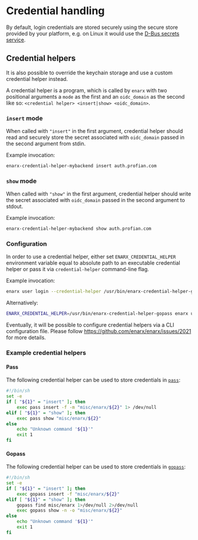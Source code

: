 # Credential handling

By default, login credentials are stored securely using the secure store provided by your platform, e.g. on Linux it would use the [D-Bus secrets service](https://specifications.freedesktop.org/secret-service/latest/).

## Credential helpers

It is also possible to override the keychain storage and use a custom credential helper instead.

A credential helper is a program, which is called by `enarx` with two positional arguments a `mode` as the first and an `oidc_domain` as the second like so: `<credential helper> <insert|show> <oidc_domain>`.

### `insert` mode

When called with `"insert"` in the first argument, credential helper should read and securely store the secret associated with `oidc_domain` passed in the second argument from stdin.

Example invocation:

```sh
enarx-credential-helper-mybackend insert auth.profian.com
```

### `show` mode

When called with `"show"` in the first argument, credential helper should write the secret associated with `oidc_domain` passed in the second argument to stdout.

Example invocation:

```sh
enarx-credential-helper-mybackend show auth.profian.com
```

### Configuration

In order to use a credential helper, either set `ENARX_CREDENTIAL_HELPER` environment variable equal to absolute path to an executable credential helper or pass it via `credential-helper` command-line flag.

Example invocation:
```sh 
enarx user login --credential-helper /usr/bin/enarx-credential-helper-gopass
```

Alternatively:
```sh 
ENARX_CREDENTIAL_HELPER=/usr/bin/enarx-credential-helper-gopass enarx user login
```

Eventually, it will be possible to configure credential helpers via a CLI configuration file. Please follow https://github.com/enarx/enarx/issues/2021 for more details.

### Example credential helpers

#### Pass

The following credential helper can be used to store credentials in [`pass`](https://www.passwordstore.org/):

```sh
#!/bin/sh
set -e
if [ "${1}" = "insert" ]; then
    exec pass insert -f -m "misc/enarx/${2}" 1> /dev/null
elif [ "${1}" = "show" ]; then
    exec pass show "misc/enarx/${2}"
else
    echo "Unknown command '${1}'"
    exit 1
fi
```

#### Gopass

The following credential helper can be used to store credentials in [`gopass`](https://www.gopass.pw/):

```sh
#!/bin/sh
set -e
if [ "${1}" = "insert" ]; then
    exec gopass insert -f "misc/enarx/${2}"
elif [ "${1}" = "show" ]; then
    gopass find misc/enarx 1>/dev/null 2>/dev/null
    exec gopass show -n -o "misc/enarx/${2}"
else
    echo "Unknown command '${1}'"
    exit 1
fi
```
